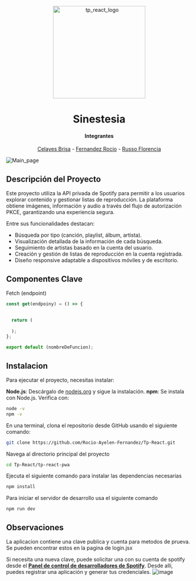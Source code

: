 <p align="center">
  <img width="250px" height="auto" src="https://github.com/user-attachments/assets/c5543711-54dc-46ac-b027-b76b3552c4ec" alt="tp_react_logo" >
</p>
<h1 align="center">Sinestesia</h1>
<h4 align="center">Integrantes</h4>
<p align="center">
  <a href="https://github.com/briabril">Celayes Brisa</a> - 
  <a href="https://github.com/Rocio-Ayelen-Fernandez">Fernandez Rocio</a> - 
  <a href="https://github.com/FlorenciaRusso9606">Russo Florencia</a>
</p>


<img align="center" width="auto" height="auto" src="https://github.com/user-attachments/assets/e2ee50dc-f2b5-4723-b763-b4b007393379" alt="Main_page" >


## Descripción del Proyecto

Este proyecto utiliza la API privada de Spotify para permitir a los usuarios explorar contenido y gestionar listas de reproducción. La plataforma obtiene imágenes, información y audio a través del flujo de autorización PKCE, garantizando una experiencia segura. 

Entre sus funcionalidades destacan:
- Búsqueda por tipo (canción, playlist, álbum, artista).
- Visualización detallada de la información de cada búsqueda.
- Seguimiento de artistas basado en la cuenta del usuario.
- Creación y gestión de listas de reproducción en la cuenta registrada.
- Diseño responsive adaptable a dispositivos móviles y de escritorio.

## Componentes Clave

Fetch (endpoint)

```javascript
const get(endpoiny) = () => {
  

  return (
   
  );
};

export default (nombreDeFuncion);

```

  
## Instalacion


Para ejecutar el proyecto, necesitas instalar:

**Node.js**: Descárgalo de [nodejs.org](https://nodejs.org/) y sigue la instalación.
**npm**: Se instala con Node.js. Verifica con:
  ```bash
  node -v
  npm -v
```

En una terminal, clona el repositorio desde GitHub usando el siguiente comando:
```bash
git clone https://github.com/Rocio-Ayelen-Fernandez/Tp-React.git  
```

Navega al directorio principal del proyecto
```bash
cd Tp-React/tp-react-pwa
```

Ejecuta el siguiente comando para instalar las dependencias necesarias
```bash
npm install
```

Para iniciar el servidor de desarrollo usa el siguiente comando
```bash
npm run dev
```

## Observaciones

La aplicacion contiene una clave publica y cuenta para metodos de prueva. 
Se pueden encontrar estos en la pagina de login.jsx 

Si necesita una nueva clave, puede solicitar una con su cuenta de spotify desde el [**Panel de control de desarrolladores de Spotify**](https://developer.spotify.com/dashboard). Desde allí, puedes registrar una aplicación y generar tus credenciales.
![image](https://github.com/user-attachments/assets/474c7476-37bb-4808-8361-24a0babf6f93)
